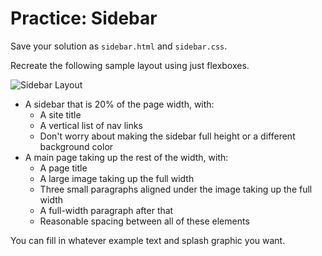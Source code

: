 # Practice: Sidebar
Save your solution as `sidebar.html` and `sidebar.css`.

Recreate the following sample layout using just flexboxes.

![Sidebar Layout](https://designshack.net/wp-content/uploads/layoutideas-6-1.jpg)

* A sidebar that is 20% of the page width, with:
    * A site title
    * A vertical list of nav links
    * Don't worry about making the sidebar full height or a different background color
* A main page taking up the rest of the width, with:
    * A page title
    * A large image taking up the full width
    * Three small paragraphs aligned under the image taking up the full width
    * A full-width paragraph after that
    * Reasonable spacing between all of these elements

You can fill in whatever example text and splash graphic you want.
